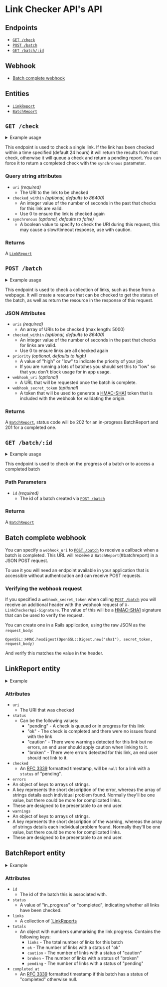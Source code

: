 # Link Checker API's API

## Endpoints

- [`GET /check`](#get-check)
- [`POST /batch`](#post-batch)
- [`GET /batch/:id`](#get-batch_id)

## Webhook

- [Batch complete webhook](#batch-complete-webhook)

## Entities

- [`LinkReport`](#linkreport-entity)
- [`BatchReport`](#batchreport-entity)

## `GET /check`

<details>
  <summary>Example usage</summary>

```
$ curl -s http://link-checker-api.dev.gov.uk/check\?uri\=https%3A%2F%2Fwww.gov.uk%2F | jq
{
  "uri": "https://www.gov.uk/",
  "status": "pending",
  "checked": null,
  "errors": {},
  "warnings": {}
}
```

```
$ curl -s http://link-checker-api.dev.gov.uk/check\?uri\=https%3A%2F%2Fwww.gov.uk%2F\&synchronous\=true | jq
{
  "uri": "https://www.gov.uk/",
  "status": "ok",
  "checked": "2017-04-12T18:47:16Z",
  "errors": {},
  "warnings": {}
}
```

</details>

This endpoint is used to check a single link. If the link has been checked
within a time specified (default 24 hours) it will return the results from
that check, otherwise it will queue a check and return a pending report. You
can force it to return a completed check with the `synchronous` parameter.

### Query string attributes

- `uri` *(required)*
  - The URI to the link to be checked
- `checked_within` *(optional, defaults to 86400)*
  - An integer value of the number of seconds in the past that checks for this
    link are valid.
  - Use 0 to ensure the link is checked again
- `synchronous` *(optional, defaults to false)*
  - A boolean value to specify to check the URI during this request, this may
    cause a slow/timeout response, use with caution.

### Returns

A [`LinkReport`](#linkreport)

## `POST /batch`

<details>
  <summary>Example usage</summary>

```
$ curl -s -H "Content-Type: application/json" -X POST -d '{"uris": ["https://www.gov.uk/", "https://www.gov.uk/search", "https://www.gov.uk/404"], "webhook_uri": "http://my-awesome-micro.service/link-checker-callback", "webhook_secret_token": "AzfenrtbCBMqqta1WEh3BQgViXZQtEdXCxBQ1P9VKN4="}' http://link-checker-api.dev.gov.uk/batch | jq
{
  "id": 137125,
  "status": "in_progress",
  "links": [
    {
      "uri": "https://www.gov.uk/",
      "status": "ok",
      "checked": "2017-04-12T18:47:16Z",
      "errors": {},
      "warnings": {}
    },
    {
      "uri": "https://www.gov.uk/404",
      "status": "broken",
      "checked": "2017-04-12T16:30:39Z",
      "errors": {
        "404 error (page not found)": [
          "Received 404 response from the server."
        ]
      },
      "warnings": {}
    },
    {
      "uri": "https://www.gov.uk/search",
      "status": "pending",
      "checked": null,
      "errors": {},
      "warnings": {}
    }
  ],
  "totals": {
    "links": 3,
    "ok": 1,
    "caution": 0,
    "broken": 1,
    "pending": 1
  },
  "completed_at": null
}
```

</details>

This endpoint is used to check a collection of links, such as those from a
webpage. It will create a resource that can be checked to get the status of
the batch, as well as return the resource in the response of this request.

### JSON Attributes

- `uris` *(required)*
  - An array of URIs to be checked (max length: 5000)
- `checked_within` *(optional, defaults to 86400)*
  - An integer value of the number of seconds in the past that checks for links
    are valid.
  - Use 0 to ensure links are all checked again
- `priority` *(optional, defaults to high)*
  - A value of "high" or "low" to indicate the priority of your job
  - If you are running a lots of batches you should set this to "low" so that
    you don't block usage for in app usage.
- `webhook_uri` *(optional)*
  - A URL that will be requested once the batch is complete.
- `webhook_secret_token` *(optional)*
  - A token that will be used to generate a [HMAC-SHA1][hmac-sha1] token that
    is included with the webhook for validating the origin.

### Returns

A [`BatchReport`](#batchreport), status code will be 202 for an in-progress
BatchReport and 201 for a completed one.

## `GET /batch/:id`

<details>
  <summary>Example usage</summary>

```
$ curl -s http://link-checker-api.dev.gov.uk/batch/137125 | jq
{
  "id": 137125,
  "status": "completed",
  "links": [
    {
      "uri": "https://www.gov.uk/",
      "status": "ok",
      "checked": "2017-04-12T18:47:16Z",
      "errors": {},
      "warnings": {}
    },
    {
      "uri": "https://www.gov.uk/404",
      "status": "broken",
      "checked": "2017-04-12T16:30:39Z",
      "errors": {
        "404 error (page not found)": [
          "Received 404 response from the server."
        ]
      },
      "warnings": {}
    },
    {
      "uri": "https://www.gov.uk/search",
      "status": "ok",
      "checked": "2017-04-12T18:55:29Z",
      "errors": {},
      "warnings": {}
    }
  ],
  "totals": {
    "links": 3,
    "ok": 2,
    "caution": 0,
    "broken": 1,
    "pending": 0
  },
  "completed_at": "2017-04-12T18:55:29Z"
}
```

</details>

This endpoint is used to check on the progress of a batch or to access
a completed batch

### Path Parameters

- `id` *(required)*
  - The id of a batch created via [`POST /batch`](#post-batch)

### Returns

A [`BatchReport`](#batchreport)

## Batch complete webhook

You can specify a `webhook_uri` to [`POST /batch`](#post-batch) to receive a
callback when a batch is completed. This URL will receive a
`BatchReport`(#batchreport) in a JSON POST request.

To use it you will need an endpoint available in your application that is
accessible without authentication and can receive POST requests.

### Verifying the webhook request

If you specified a `webhook_secret_token` when calling
[`POST /batch`](#post-batch) you will receive an additional header with the
webhook request of `X-LinkCheckerApi-Signature`. The value of this will be
a [HMAC-SHA1][hmac-sha1] signature that can be used to verify the request.

You can create one in a Rails application, using the raw JSON as the
`request_body`:

```
OpenSSL::HMAC.hexdigest(OpenSSL::Digest.new("sha1"), secret_token, request_body)
```

And verify this matches the value in the header.

## LinkReport entity

<details>
  <summary>Example</summary>

```
{
  "uri": "https://www.gov.uk/",
  "status": "ok",
  "checked": "2017-04-12T18:47:16Z",
  "errors": {},
  "warnings": {}
}
```

</details>

### Attributes

- `uri`
  - The URI that was checked
- `status`
  - Can be the following values:
    - "pending" - A check is queued or in progress for this link
    - "ok" - The check is completed and there were no issues found with the
      link
    - "caution" - There were warnings detected for this link but no errors, an
      end user should apply caution when linking to it.
    - "broken" - There were errors detected for this link, an end user should
      not link to it.
- `checked`
  - An [RFC 3339][rfc-3339] formatted timestamp, will be `null` for a link with a
    `status` of "pending".
- `errors`
 - An object of keys to arrays of strings.
 - A key represents the short description of the error, whereas the array of
  strings details each individual problem found. Normally they'll be one value,
  but there could be more for complicated links.
 - These are designed to be presentable to an end user.
- `warnings`
 - An object of keys to arrays of strings.
 - A key represents the short description of the warning, whereas the array of
  strings details each individual problem found. Normally they'll be one value,
  but there could be more for complicated links.
 - These are designed to be presentable to an end user.

## BatchReport entity

<details>
  <summary>Example</summary>

```
{
  "id": 137125,
  "status": "completed",
  "links": [
    {
      "uri": "https://www.gov.uk/",
      "status": "ok",
      "checked": "2017-04-12T18:47:16Z",
      "errors": {},
      "warnings": {}
    },
    {
      "uri": "https://www.gov.uk/404",
      "status": "broken",
      "checked": "2017-04-12T16:30:39Z",
      "errors": {
        "404 error (page not found)": [
          "Received 404 response from the server."
        ]
      },
      "warnings": {}
    },
    {
      "uri": "https://www.gov.uk/search",
      "status": "ok",
      "checked": "2017-04-12T18:55:29Z",
      "errors": {},
      "warnings": {}
    }
  ],
  "totals": {
    "links": 3,
    "ok": 2,
    "caution": 0,
    "broken": 1,
    "pending": 0
  },
  "completed_at": "2017-04-12T18:55:29Z"
}
```

</details>

### Attributes

- `id`
  - The id of the batch this is associated with.
- `status`
  - A value of "in_progress" or "completed", indicating whether all links have
    been checked.
- `links`
  - A collection of [`LinkReports](#link-report-entity)
- `totals`
  - An object with numbers summarising the link progress. Contains the
    following keys:
    - `links` - The total number of links for this batch
    - `ok` - The number of links with a status of "ok"
    - `caution` - The number of links with a status of "caution"
    - `broken` - The number of links with a status of "broken"
    - `pending` - The number of links with a status of "pending"
- `completed_at`
  - An [RFC 3339][rfc-3339] formatted timestamp if this batch has a status of
    "completed" otherwise null.

[hmac-sha1]: https://en.wikipedia.org/wiki/Hash-based_message_authentication_code
[rfc-3339]: https://www.ietf.org/rfc/rfc3339.txt
